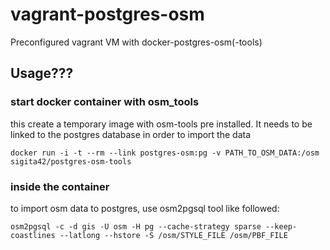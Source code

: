 # vagrant-postgres-osm
Preconfigured vagrant VM with docker-postgres-osm(-tools)

## Usage???


### start docker container with osm_tools

this create a temporary image with osm-tools pre installed. It needs to be linked to the postgres database in order to import the data

    docker run -i -t --rm --link postgres-osm:pg -v PATH_TO_OSM_DATA:/osm sigita42/postgres-osm-tools

### inside the container

to import osm data to postgres, use osm2pgsql tool like followed:

    osm2pgsql -c -d gis -U osm -H pg --cache-strategy sparse --keep-coastlines --latlong --hstore -S /osm/STYLE_FILE /osm/PBF_FILE